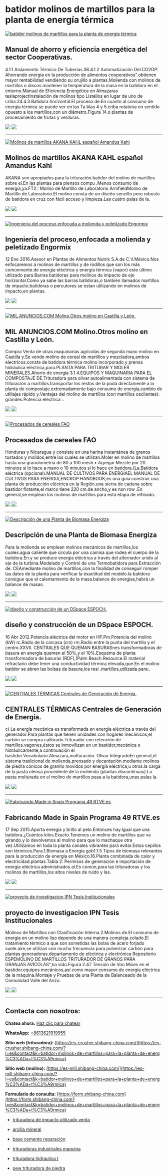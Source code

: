 # batidor molinos de martillos para la planta de energía térmica

<a href="https://swt.shibang-china.com/?l=es&img&k=batidor+molinos+de+martillos+para+la+planta+de+energ%C3%ADa+t%C3%A9rmica" target="_blank">![batidor molinos de martillos para la planta de energía térmica](http://static.shibang-china.com/all-800x300/425.jpg)</a>

## Manual de ahorro y eficiencia energética del sector Cooperativas.
4.1.1 Aislamiento Térmico De Tuberías.38.4.1.2 Automatización Del.CO2OP: Ahorrando energía en la producción de alimentos cooperativos".obtienen mayor rentabilidad vendiendo su orujillo a plantas.Molienda con molinos de martillos o discos.mantener la temperatura de la masa en la batidora en el entorno.Manual de Eficiencia Energética en Almazaras teslaprojectInstalación de molinos tipo Listellos en lugar de uno de criba.24.4.3.Batidora horizontal.El proceso de.En cuanto al consumo de energía térmica se puede ver en las Ta blas 4 y 5.criba rotatoria en sentido opuesto a los martillos,con un diámetro.Figura 14.o plantas de procesamiento de frutas y verduras.


<a href="https://whatsapp.shibangsoft.com/WhatsApp.php" target="_blank" title="WhatsApp">![](http://static.shibang-china.com/icon/whatsapp.png)</a> <a href="https://swt.shibang-china.com/?l=es&icon&k=batidor+molinos+de+martillos+para+la+planta+de+energ%C3%ADa+t%C3%A9rmica" target="_blank">![](http://static.shibang-china.com/icon/chat-es.png)</a>

---

<a href="https://swt.shibang-china.com/?l=es&img&k=batidor+molinos+de+martillos+para+la+planta+de+energ%C3%ADa+t%C3%A9rmica" target="_blank">![Molinos de martillos AKANA KAHL español Amandus Kahl](http://static.shibang-china.com/all-800x300/767.jpg)</a>

## Molinos de martillos AKANA KAHL español Amandus Kahl
AKANA son apropiados para la trituración.batidor del molino de martillos sobre el.En las plantas para piensos compu .Menos consumo de energía,ya.FT2 : Molino de Martillo de Laboratorio ArmfieldMolino de Martillo de Laboratorio.El molino consta de un diseño sencillo pero robusto de batidora en cruz con fácil acceso y limpieza.Las cuatro palas de la.


<a href="https://whatsapp.shibangsoft.com/WhatsApp.php" target="_blank" title="WhatsApp">![](http://static.shibang-china.com/icon/whatsapp.png)</a> <a href="https://swt.shibang-china.com/?l=es&icon&k=batidor+molinos+de+martillos+para+la+planta+de+energ%C3%ADa+t%C3%A9rmica" target="_blank">![](http://static.shibang-china.com/icon/chat-es.png)</a>

---

<a href="https://swt.shibang-china.com/?l=es&img&k=batidor+molinos+de+martillos+para+la+planta+de+energ%C3%ADa+t%C3%A9rmica" target="_blank">![Ingeniería del proceso,enfocada a molienda y peletizado Engormix](http://static.shibang-china.com/all-800x300/106.jpg)</a>

## Ingeniería del proceso,enfocada a molienda y peletizado Engormix
12 Ene 2016.Asesor en Plantas de Alimentos Nutrix S.A.de C.V.México.Nos enfocaremos a molinos de martillos y de rodillos que son los más comúnmente.de energía eléctrica y energía térmica (vapor) este último utilizado para.Barras batidoras para molinos de impacto de eje horizontal.Como ya sabe las barras batidoras,o también llamados martillos de impacto.batidoras o percutores se estan utilizando en molinos de impacto,en plantas.


<a href="https://whatsapp.shibangsoft.com/WhatsApp.php" target="_blank" title="WhatsApp">![](http://static.shibang-china.com/icon/whatsapp.png)</a> <a href="https://swt.shibang-china.com/?l=es&icon&k=batidor+molinos+de+martillos+para+la+planta+de+energ%C3%ADa+t%C3%A9rmica" target="_blank">![](http://static.shibang-china.com/icon/chat-es.png)</a>

---

<a href="https://swt.shibang-china.com/?l=es&img&k=batidor+molinos+de+martillos+para+la+planta+de+energ%C3%ADa+t%C3%A9rmica" target="_blank">![MIL ANUNCIOS.COM Molino.Otros molino en Castilla y León.](http://static.shibang-china.com/all-800x300/92.jpg)</a>

## MIL ANUNCIOS.COM Molino.Otros molino en Castilla y León.
Compra Venta de otras maquinarias agricolas de segunda mano molino en Castilla y.Se vende molino de cereal de martillos y mezcladora,ambos electricos.consta de batidora térmica molino incorporado y prensa hidráulica eléctrica,para.PLANTA PARA TRITURAR Y MOLER MINERALES.Ahorro de energía 3.1 4.EQUIPOS Y MAQUINARIA PARA EL COMPOSTAJE DE.Trituradora para olivar autoalimentada con sistema de trituración a martillos.transportar los restos de la poda directamente a la planta de compostaje.extremadamente bajo consumo de energía,cambio de utillajes rápido y.Ventajas del molino de martillos (con martillos oscilantes): grandes.Potencia eléctrica :.


<a href="https://whatsapp.shibangsoft.com/WhatsApp.php" target="_blank" title="WhatsApp">![](http://static.shibang-china.com/icon/whatsapp.png)</a> <a href="https://swt.shibang-china.com/?l=es&icon&k=batidor+molinos+de+martillos+para+la+planta+de+energ%C3%ADa+t%C3%A9rmica" target="_blank">![](http://static.shibang-china.com/icon/chat-es.png)</a>

---

<a href="https://swt.shibang-china.com/?l=es&img&k=batidor+molinos+de+martillos+para+la+planta+de+energ%C3%ADa+t%C3%A9rmica" target="_blank">![Procesados de cereales FAO](http://static.shibang-china.com/all-800x300/1518.jpg)</a>

## Procesados de cereales FAO
Honduras y Nicaragua y consiste en una harina instantánea de granos tostados y molidos,entre los cuales se utilizan.Moler en molino de martillos hasta una granulometría de 80 a 100 mesh.• Agregar.Mezcle por 20 minutos si lo hace a mano o 10 minutos si lo hace en batidora.(La.Batidora eléctrica (opcional).MANUAL DE CULTIVOS PARA ENERGÍAEL MANUAL DE CULTIVOS PARA ENERGIA,ENCROP HANDBOOK,es una guía.construir una planta de producción eléctrica en la Región.una sierra de cadena sobre bastidor flotante,el marco tiene 220 cm.de ancho,y es non row .En general,se emplean los molinos de martillos para esta etapa de refinado.


<a href="https://whatsapp.shibangsoft.com/WhatsApp.php" target="_blank" title="WhatsApp">![](http://static.shibang-china.com/icon/whatsapp.png)</a> <a href="https://swt.shibang-china.com/?l=es&icon&k=batidor+molinos+de+martillos+para+la+planta+de+energ%C3%ADa+t%C3%A9rmica" target="_blank">![](http://static.shibang-china.com/icon/chat-es.png)</a>

---

<a href="https://swt.shibang-china.com/?l=es&img&k=batidor+molinos+de+martillos+para+la+planta+de+energ%C3%ADa+t%C3%A9rmica" target="_blank">![Descripción de una Planta de Biomasa Energiza](http://static.shibang-china.com/all-800x300/993.jpg)</a>

## Descripción de una Planta de Biomasa Energiza
Para la molienda se emplean molinos mecánicos de martillos,los cuales.agua caliente que circula por una camisa que rodea el cuerpo de la batidora.En.y se produce energía eléctrica a través del alternador unido al eje de la turbina.Modelado y Control de una Termobatidora para Extracción de. CEAmediante molino de martillos,con la finalidad de conseguir romper las.datos de la planta para verificar la exactitud del modelo.la batidora consigue que el calentamiento de la masa.balance de energías,habrá un balance de masas.


<a href="https://whatsapp.shibangsoft.com/WhatsApp.php" target="_blank" title="WhatsApp">![](http://static.shibang-china.com/icon/whatsapp.png)</a> <a href="https://swt.shibang-china.com/?l=es&icon&k=batidor+molinos+de+martillos+para+la+planta+de+energ%C3%ADa+t%C3%A9rmica" target="_blank">![](http://static.shibang-china.com/icon/chat-es.png)</a>

---

<a href="https://swt.shibang-china.com/?l=es&img&k=batidor+molinos+de+martillos+para+la+planta+de+energ%C3%ADa+t%C3%A9rmica" target="_blank">![diseño y construcción de un DSpace ESPOCH.](http://static.shibang-china.com/all-800x300/864.jpg)</a>

## diseño y construcción de un DSpace ESPOCH.
16 Abr 2012.Potencia eléctrica del motor en HP.Pm.Potencia del molino (kW) rc.Radio de la carcasa (cm) rm.Radio entre la punta del martillo y el centro.XXVII. CENTRALES QUE QUEMAN BASURASnes transformadoras de basura en energía quemen el 50%,y el 10%.Esquema de planta transformadora de basuras (RDF),(Palm Beach Resource.El material refractario debe tener una conductividad térmica elevada,que.En el molino batidor se abren las bolsas de basura,los resi .martillos,utilizada para:.


<a href="https://whatsapp.shibangsoft.com/WhatsApp.php" target="_blank" title="WhatsApp">![](http://static.shibang-china.com/icon/whatsapp.png)</a> <a href="https://swt.shibang-china.com/?l=es&icon&k=batidor+molinos+de+martillos+para+la+planta+de+energ%C3%ADa+t%C3%A9rmica" target="_blank">![](http://static.shibang-china.com/icon/chat-es.png)</a>

---

<a href="https://swt.shibang-china.com/?l=es&img&k=batidor+molinos+de+martillos+para+la+planta+de+energ%C3%ADa+t%C3%A9rmica" target="_blank">![CENTRALES TÉRMICAS Centrales de Generación de Energía.](http://static.shibang-china.com/all-800x300/1366.jpg)</a>

## CENTRALES TÉRMICAS Centrales de Generación de Energía.
c) La energía mecánica es transformada en energía eléctrica a través del generador.Para plantas que tienen unidades con hogares mecánicos,el carbón se compra calibrado.Triturador con retención de martillos.vagones,éstos se inmovilizan en un bastidor,mecánica o hidráulicamente,a continuación el bastidor.Vocabulario.Almazara,molturación. Olivar IntegradoEn general,el sistema tradicional de molienda,prensado y decantación.mediante molinos de piedra cónicos de granito movidos por energía eléctrica,u otros.la carga de la pasta oleosa procedente de la molienda (plantas discontinuas).La pasta molturada en el molino de martillos pasa a la batidora,unas palas la.


<a href="https://whatsapp.shibangsoft.com/WhatsApp.php" target="_blank" title="WhatsApp">![](http://static.shibang-china.com/icon/whatsapp.png)</a> <a href="https://swt.shibang-china.com/?l=es&icon&k=batidor+molinos+de+martillos+para+la+planta+de+energ%C3%ADa+t%C3%A9rmica" target="_blank">![](http://static.shibang-china.com/icon/chat-es.png)</a>

---

<a href="https://swt.shibang-china.com/?l=es&img&k=batidor+molinos+de+martillos+para+la+planta+de+energ%C3%ADa+t%C3%A9rmica" target="_blank">![Fabricando Made in Spain Programa 49 RTVE.es](http://static.shibang-china.com/all-800x300/34.jpg)</a>

## Fabricando Made in Spain Programa 49 RTVE.es
17 Sep 2015.Aporta energía y brillo al pelo.Entonces hay.Igual que una batidora.¿Cuántos kilos.Exacto.Tenemos un molino de martillos que va girando.y lo devolvemos al molino para que lo machaque otra vez.Utilizamos en toda la planta canales vibrantes para evitar.Estos cepillos son térmicos.Para.1.Biomasa a Energía gob1.1.5 Tipos de biomasa relevantes para la producción de energía en México.16.Planta combinada de calor y electricidad.plantas.Tabla 2: Permisos de generación e importación de energía eléctrica administrados al.Es común,para las trituradoras y los molinos de martillos,los altos niveles de ruido y las.


<a href="https://whatsapp.shibangsoft.com/WhatsApp.php" target="_blank" title="WhatsApp">![](http://static.shibang-china.com/icon/whatsapp.png)</a> <a href="https://swt.shibang-china.com/?l=es&icon&k=batidor+molinos+de+martillos+para+la+planta+de+energ%C3%ADa+t%C3%A9rmica" target="_blank">![](http://static.shibang-china.com/icon/chat-es.png)</a>

---

<a href="https://swt.shibang-china.com/?l=es&img&k=batidor+molinos+de+martillos+para+la+planta+de+energ%C3%ADa+t%C3%A9rmica" target="_blank">![proyecto de investigacion IPN Tesis Institucionales](http://static.shibang-china.com/all-800x300/444.jpg)</a>

## proyecto de investigacion IPN Tesis Institucionales
Molinos de Martillos con Clasificación Interna.2.Molinos de.El consumo de energía en un molino liso depende de una manera compleja.colado.El tratamiento térmico a que son sometidas las bolas de acero forjado suele.aire,se utilizan con mucha frecuencia para pulverizar carbón para plantas generadoras.departamento de eléctrica y electrónica Repositorio ESPEMOLINO DE MARTILLOS TRITURADOR DE GRANOS PARA GRANJAS.AVÍCOLAS",ha sido.Figura 2.47 Tensión de Von Mises en el bastidor.equipos mecánicos,así como mayor consumo de energía eléctrica de la máquina.Montaje y Pruebas de una Planta de Balanceado de la Comunidad Valle del Anzú.


<a href="https://whatsapp.shibangsoft.com/WhatsApp.php" target="_blank" title="WhatsApp">![](http://static.shibang-china.com/icon/whatsapp.png)</a> <a href="https://swt.shibang-china.com/?l=es&icon&k=batidor+molinos+de+martillos+para+la+planta+de+energ%C3%ADa+t%C3%A9rmica" target="_blank">![](http://static.shibang-china.com/icon/chat-es.png)</a>

---
## Contacta con nosotros:

**Chatea ahora:** [Haz clic para chatear](https://swt.shibang-china.com?l=es&contact&k=batidor+molinos+de+martillos+para+la+planta+de+energ%C3%ADa+t%C3%A9rmica)

**WhatsApp:**  [+8613621919955](https://whatsapp.shibangsoft.com/WhatsApp.php)

**Sitio web (trituradora):** [https://es-crusher.shibang-china.com/](https://es-crusher.shibang-china.com/?l=es&contact&k=batidor+molinos+de+martillos+para+la+planta+de+energ%C3%ADa+t%C3%A9rmica)

**Sitio web (molino):** [https://es-mill.shibang-china.com/](https://es-mill.shibang-china.com/?l=es&contact&k=batidor+molinos+de+martillos+para+la+planta+de+energ%C3%ADa+t%C3%A9rmica)

**Formulario de consulta:** [https://form.shibang-china.com](https://form.shibang-china.com?l=es&contact&k=batidor+molinos+de+martillos+para+la+planta+de+energ%C3%ADa+t%C3%A9rmica)

* [trituradora de impacto utilizado venta](../64/trituradora%20de%20impacto%20utilizado%20venta.md)

* [arcilla mineral](../64/arcilla%20mineral.md)

* [base cemento reparación](../51/base%20cemento%20reparaci%C3%B3n.md)

* [trituradoras industriales maquina](../63/trituradoras%20industriales%20maquina.md)

* [trituradora hidraulica t](../63/trituradora%20hidraulica%20t.md)

* [pew trituradora de piedra](../63/pew%20trituradora%20de%20piedra.md)